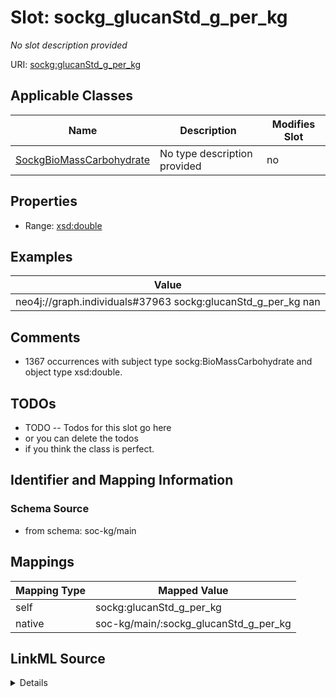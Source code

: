 

# Slot: sockg_glucanStd_g_per_kg


_No slot description provided_





URI: [sockg:glucanStd_g_per_kg](http://www.semanticweb.org/sockg/ontologies/2024/0/soil-carbon-ontology/glucanStd_g_per_kg)



<!-- no inheritance hierarchy -->





## Applicable Classes

| Name | Description | Modifies Slot |
| --- | --- | --- |
| [SockgBioMassCarbohydrate](../classes/SockgBioMassCarbohydrate.md) | No type description provided |  no  |







## Properties

* Range: [xsd:double](http://www.w3.org/2001/XMLSchema#double)






## Examples

| Value |
| --- |
| neo4j://graph.individuals#37963 sockg:glucanStd_g_per_kg nan |

## Comments

* 1367 occurrences with subject type sockg:BioMassCarbohydrate and object type xsd:double.

## TODOs

* TODO -- Todos for this slot go here
* or you can delete the todos
* if you think the class is perfect.

## Identifier and Mapping Information







### Schema Source


* from schema: soc-kg/main




## Mappings

| Mapping Type | Mapped Value |
| ---  | ---  |
| self | sockg:glucanStd_g_per_kg |
| native | soc-kg/main/:sockg_glucanStd_g_per_kg |




## LinkML Source

<details>
```yaml
name: sockg_glucanStd_g_per_kg
description: No slot description provided
todos:
- TODO -- Todos for this slot go here
- or you can delete the todos
- if you think the class is perfect.
comments:
- 1367 occurrences with subject type sockg:BioMassCarbohydrate and object type xsd:double.
examples:
- value: neo4j://graph.individuals#37963 sockg:glucanStd_g_per_kg nan
from_schema: soc-kg/main
rank: 1000
slot_uri: sockg:glucanStd_g_per_kg
alias: sockg_glucanStd_g_per_kg
domain_of:
- sockg_BioMassCarbohydrate
range: double

```
</details>